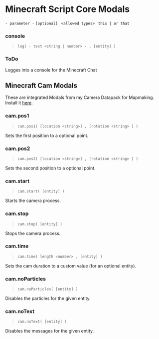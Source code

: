 # Minecraft Script Core Modals
`- parameter -`
` [optional] `
` <allowed types>`
` this | or that`
### console
> `log( - text <string | number> - , [entity] )`
### ToDo
Logges into a console for the Minecraft Chat
## Minecraft Cam Modals
These are integrated Modals from my Camera Datapack for Mapmaking.
Install it [here](https://github.com/Stevertus/McCam).
### cam.pos1
> `cam.pos1( [location <string>] , [rotation <string> ] )`

Sets the first position to a optional point.
### cam.pos2
> `cam.pos2( [location <string>] , [rotation <string> ] )`

Sets the second position to a optional point.
### cam.start
> `cam.start( [entity] )`

Starts the camera process.
### cam.stop
> `cam.stop( [entity] )`

Stops the camera process.
### cam.time
> `cam.time( length <number> , [entity] )`

Sets the cam duration to a custom value (for an optional entity).
### cam.noParticles
> `cam.noParticles( [entity] )`

Disables the particles for the given entity.

### cam.noText
> `cam.noText( [entity] )`

Disables the messages for the given entity.
